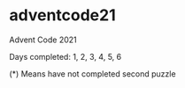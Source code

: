 # adventcode21
Advent Code 2021

Days completed:
1, 2, 3, 4, 5, 6

(*) Means have not completed second puzzle
